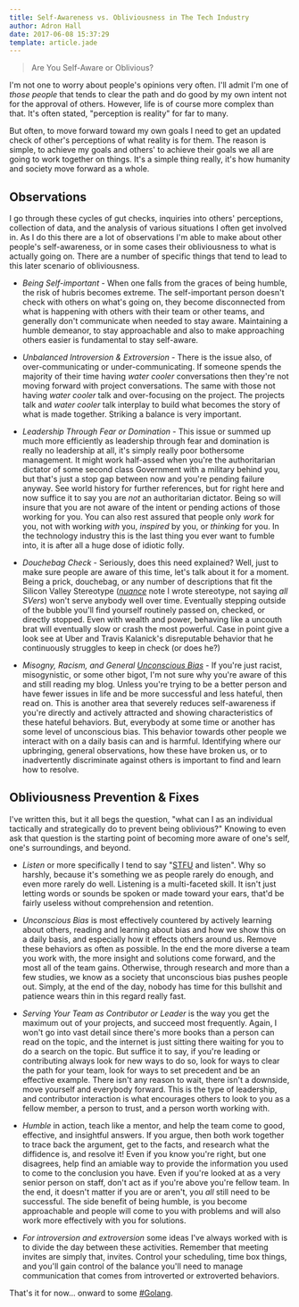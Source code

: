 ```yaml
---
title: Self-Awareness vs. Obliviousness in The Tech Industry
author: Adron Hall
date: 2017-06-08 15:37:29
template: article.jade
---
```

> Are You Self-Aware or Oblivious?

I'm not one to worry about people's opinions very often. I'll admit I'm one of *those people* that tends to clear the path and do good by my own intent not for the approval of others. However, life is of course more complex than that. It's often stated, "perception is reality" for far to many.

But often, to move forward toward my own goals I need to get an updated check of other's perceptions of what reality is for them. The reason is simple, to achieve my goals and others' to achieve their goals we all are going to work together on things. It's a simple thing really, it's how humanity and society move forward as a whole.

<span class="more"></span>

## Observations

I go through these cycles of gut checks, inquiries into others' perceptions, collection of data, and the analysis of various situations I often get involved in. As I do this there are a lot of observations I'm able to make about other people's self-awareness, or in some cases their obliviousness to what is actually going on. There are a number of specific things that tend to lead to this later scenario of obliviousness.

* *Being Self-important* - When one falls from the graces of being humble, the risk of hubris becomes extreme. The self-important person doesn't check with others on what's going on, they become disconnected from what is happening with others with their team or other teams, and generally don't communicate when needed to stay aware. Maintaining a humble demeanor, to stay approachable and also to make approaching others easier is fundamental to stay self-aware.

* *Unbalanced Introversion & Extroversion* - There is the issue also, of over-communicating or under-communicating. If someone spends the majority of their time having *water cooler* conversations then they're not moving forward with project conversations. The same with those not having *water cooler* talk and over-focusing on the project. The projects talk and *water cooler* talk interplay to build what becomes the story of what is made together. Striking a balance is very important.

* *Leadership Through Fear or Domination* - This issue or summed up much more efficiently as leadership through fear and domination is really no leadership at all, it's simply really poor bothersome management. It might work half-assed when you're the authoritarian dictator of some second class Government with a military behind you, but that's just a stop gap between now and you're pending failure anyway. See world history for further references, but for right here and now suffice it to say you are *not* an authoritarian dictator. Being so will insure that you are not aware of the intent or pending actions of those working for you. You can also rest assured that people only *work* for you, not with working *with* you, *inspired* by you, or *thinking* for you. In the technology industry this is the last thing you ever want to fumble into, it is after all a huge dose of idiotic folly.

* *Douchebag Check* - Seriously, does this need explained? Well, just to make sure people are aware of this time, let's talk about it for a moment. Being a prick, douchebag, or any number of descriptions that fit the Silicon Valley Stereotype (*[nuance](http://blog.adron.me/articles/nuance-dammit/)* note I wrote stereotype, not saying *all SVers*) won't serve anybody well over time. Eventually stepping outside of the bubble you'll find yourself routinely passed on, checked, or directly stopped. Even with wealth and power, behaving like a uncouth brat will eventually slow or crash the most powerful. Case in point give a look see at Uber and Travis Kalanick's disreputable behavior that he continuously struggles to keep in check (or does he?)

* *Misogny, Racism, and General [Unconscious Bias](http://www.tolerance.org/Hidden-bias)* - If you're just racist, misogynistic, or some other bigot, I'm not sure why you're aware of this and still reading my blog. Unless you're trying to be a better person and have fewer issues in life and be more successful and less hateful, then read on. This is another area that severely reduces self-awareness if you're directly and actively attracted and showing characteristics of these hateful behaviors. But, everybody at some time or another has some level of unconscious bias. This behavior towards other people we interact with on a daily basis can and is harmful. Identifying where our upbringing, general observations, how these have broken us, or to inadvertently discriminate against others is important to find and learn how to resolve.

## Obliviousness Prevention & Fixes

I've written this, but it all begs the question, "what can I as an individual tactically and strategically do to prevent being oblivious?" Knowing to even ask that question is the starting point of becoming more aware of one's self, one's surroundings, and beyond.

* *Listen* or more specifically I tend to say "[STFU](http://www.urbandictionary.com/define.php?term=stfu) and listen". Why so harshly, because it's something we as people rarely do enough, and even more rarely do well. Listening is a multi-faceted skill. It isn't just letting words or sounds be spoken or made toward your ears, that'd be fairly useless without comprehension and retention.

* *Unconscious Bias* is most effectively countered by actively learning about others, reading and learning about bias and how we show this on a daily basis, and especially how it effects others around us. Remove these behaviors as often as possible. In the end the more diverse a team you work with, the more insight and solutions come forward, and the most all of the team gains. Otherwise, through research and more than a few studies, we know as a society that unconscious bias pushes people out. Simply, at the end of the day, nobody has time for this bullshit and patience wears thin in this regard really fast.

* *Serving Your Team as Contributor or Leader* is the way you get the maximum out of your projects, and succeed most frequently. Again, I won't go into vast detail since there's more books than a person can read on the topic, and the internet is just sitting there waiting for you to do a search on the topic. But suffice it to say, if you're leading or contributing always look for new ways to do so, look for ways to clear the path for your team, look for ways to set precedent and be an effective example. There isn't any reason to wait, there isn't a downside, move yourself and everybody forward. This is the type of leadership, and contributor interaction is what encourages others to look to you as a fellow member, a person to trust, and a person worth working with.

* *Humble* in action, teach like a mentor, and help the team come to good, effective, and insightful answers. If you argue, then both work together to trace back the argument, get to the facts, and research what the diffidence is, and resolve it! Even if you know you're right, but one disagrees, help find an amiable way to provide the information you used to come to the conclusion you have. Even if you're looked at as a very senior person on staff, don't act as if you're above you're fellow team. In the end, it doesn't matter if you are or aren't, you *all* still need to be successful. The side benefit of being humble, is you become approachable and people will come to you with problems and will also work more effectively with you for solutions.

* *For introversion and extroversion* some ideas I've always worked with is to divide the day between these activities. Remember that meeting invites are simply that, invites. Control your scheduling, time box things, and you'll gain control of the balance you'll need to manage communication that comes from introverted or extroverted behaviors.

That's it for now... onward to some [#Golang](https://twitter.com/search?q=%23golang).